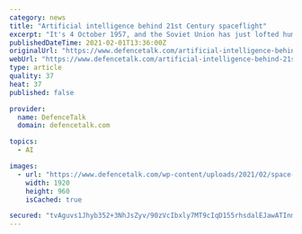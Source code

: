 ```yaml
---
category: news
title: "Artificial intelligence behind 21st Century spaceflight"
excerpt: "It's 4 October 1957, and the Soviet Union has just lofted humanity's first satellite -Sputnik 1 -into the pristine orbital environment around Earth, marking the start of the Space Age. Throughout 1960s and 70s,"
publishedDateTime: 2021-02-01T13:36:00Z
originalUrl: "https://www.defencetalk.com/artificial-intelligence-behind-21st-century-spaceflight-76720/"
webUrl: "https://www.defencetalk.com/artificial-intelligence-behind-21st-century-spaceflight-76720/"
type: article
quality: 37
heat: 37
published: false

provider:
  name: DefenceTalk
  domain: defencetalk.com

topics:
  - AI

images:
  - url: "https://www.defencetalk.com/wp-content/uploads/2021/02/space-artificial-intelligence.jpg"
    width: 1920
    height: 960
    isCached: true

secured: "tvAguvs1Jhyb352+3NhJsZyv/90zVcIbxly7MT9cIqD155rhsdalEJawATInmW40fueA6ILRnIBOSYZuznGbBWRUSkme41q+CnuZ+pSIxNhhJMy3/T55do5NN38jf5AoMyaaqQOpOAdUzjdvFi0l/xWmi5A29/4FzTpmS+mqzzMl5bDaQ7VQn31jKTb96l4fh5VzoQmRVGm/vm/7z9kDjqJvKTHlp2v8Ul81eZHhs71hJzKm9Fi6W+FmJMd320x+gCkrlIt7BVFimV0Z7wGTgskU11/UOSxm5IrMtUSCC9Nd0cBaEYX5u1QRdAlfBF+d1o3/PQQVi7sc78Zvt0esta1bcG3r+bdhLZWQzVWf8c8=;F+MeDflOjCI/N1hs3mYkbw=="
---
```


